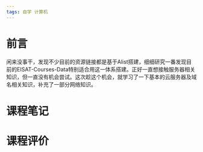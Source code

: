 ```yaml
---
tags: 自学 计算机
---
```

# 前言
 
闲来没事干，发现不少目前的资源链接都是基于Alist搭建，细细研究一番发现目前的EISAT-Courses-Data特别适合用这一体系搭建。正好一直想接触服务器相关知识，但一直没有机会尝试。这次趁这个机会，就学习了一下基本的云服务器及域名相关知识，补充了一部分网络知识。

# 课程笔记






# 课程评价
